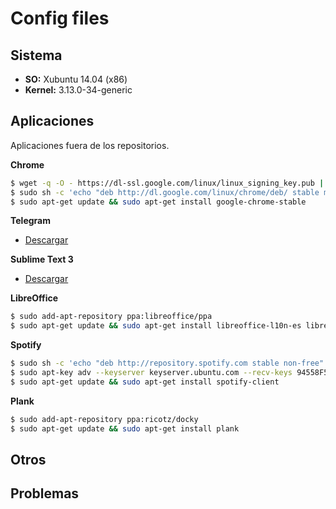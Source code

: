 # Config files

## Sistema
- **SO:** Xubuntu 14.04 (x86)
- **Kernel:** 3.13.0-34-generic

## Aplicaciones

Aplicaciones fuera de los repositorios.

**Chrome**
```sh
$ wget -q -O - https://dl-ssl.google.com/linux/linux_signing_key.pub | sudo apt-key add -
$ sudo sh -c 'echo "deb http://dl.google.com/linux/chrome/deb/ stable main" >> /etc/apt/sources.list.d/google.list'
$ sudo apt-get update && sudo apt-get install google-chrome-stable
```
**Telegram**
- [Descargar](https://desktop.telegram.org/)

**Sublime Text 3**
- [Descargar](http://www.sublimetext.com/3)

**LibreOffice**
```sh
$ sudo add-apt-repository ppa:libreoffice/ppa
$ sudo apt-get update && sudo apt-get install libreoffice-l10n-es libreoffice-gnome myspell-es
```
**Spotify**
```sh
$ sudo sh -c 'echo "deb http://repository.spotify.com stable non-free" >> /etc/apt/sources.list.d/spotify.list'
$ sudo apt-key adv --keyserver keyserver.ubuntu.com --recv-keys 94558F59
$ sudo apt-get update && sudo apt-get install spotify-client
```
**Plank**
```sh
$ sudo add-apt-repository ppa:ricotz/docky
$ sudo apt-get update && sudo apt-get install plank
```

## Otros

## Problemas
